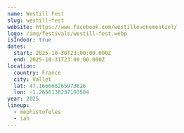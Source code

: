 ```yaml
---
name: Westill Fest
slug: westill-fest
website: https://www.facebook.com/westillevenementiel/
logo: /img/festivals/westill-fest.webp
isIndoor: true
dates:
  start: 2025-10-30T23:00:00.000Z
  end: 2025-10-31T23:00:00.000Z
location:
  country: France
  city: Vallet
  lat: 47.166668265973826
  lon: -1.2656138237193584
year: 2025
lineup:
  - mephistofeles
  - iah
---
```

